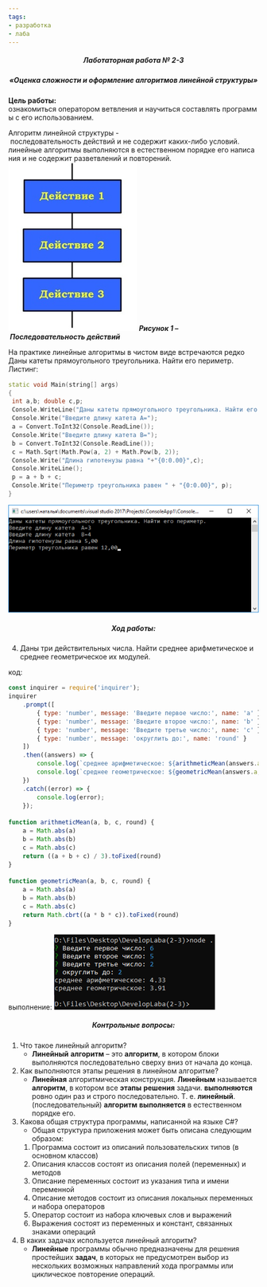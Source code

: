 ```yaml
---
tags:
- разработка
- лаба
---
```


<h5 align="center">Лаботаторная работа № 2-3</h5>

<h5 align="center">«Оценка сложности и оформление алгоритмов линейной структуры»</h5>

**Цель работы:** ознакомиться оператором ветвления и научиться составлять программы с его использованием.

Алгоритм линейной структуры - последовательность действий и не содержит каких-либо условий.
линейные алгоритмы выполняются в естественном порядке его написания и не содержит разветвлений и повторений.
![](../Files/image1.jpeg)
***Рисунок 1 – Последовательность действий***

На практике линейные алгоритмы в чистом виде встречаются редко
Даны катеты прямоугольного треугольника. Найти его периметр.
Листинг:

```c++
static void Main(string[] args)
{
 int a,b; double c,p;
 Console.WriteLine("Даны катеты прямоугольного треугольника. Найти его периметр.");
 Console.Write("Введите длину катета А=");
 a = Convert.ToInt32(Console.ReadLine());
 Console.Write("Введите длину катета B=");
 b = Convert.ToInt32(Console.ReadLine());
 c = Math.Sqrt(Math.Pow(a, 2) + Math.Pow(b, 2));
 Console.Write("Длина гипотенузы равна "+"{0:0.00}",c);
 Console.WriteLine();
 p = a + b + c;
 Console.Write("Периметр треугольника равен " + "{0:0.00}", p);
}

```
![](../Files/image2%201.png)

<h5 align="center">Ход работы:</h5>

4. Даны три действительных числа. Найти среднее арифметическое и среднее геометрическое их модулей.

код:
```js
const inquirer = require('inquirer');
inquirer
    .prompt([
        { type: 'number', message: 'Введите первое число:', name: 'a' },
        { type: 'number', message: 'Введите второе число:', name: 'b' },
        { type: 'number', message: 'Введите третье число:', name: 'c' },
        { type: 'number', message: 'округлить до:', name: 'round' }
    ])
    .then((answers) => {
        console.log(`среднее арифметическое: ${arithmeticMean(answers.a, answers.b, answers.c, answers.round)}`)
        console.log(`среднее геометрическое: ${geometricMean(answers.a, answers.b, answers.c, answers.round)}`)
    })
    .catch((error) => {
        console.log(error);
    });

function arithmeticMean(a, b, c, round) {
    a = Math.abs(a)
    b = Math.abs(b)
    c = Math.abs(c)
    return ((a + b + c) / 3).toFixed(round)
}

function geometricMean(a, b, c, round) {
    a = Math.abs(a)
    b = Math.abs(b)
    c = Math.abs(c)
    return Math.cbrt((a * b * c)).toFixed(round)
}
```
выполнение:
![](../Files/Pasted%20image%2020210924172819.png)

<h5 align="center">Контрольные вопросы:</h5>

1. Что такое линейный алгоритм?
	- **Линейный** **алгоритм** – это **алгоритм**, в котором блоки выполняются последовательно сверху вниз от начала до конца.
2. Как выполняются этапы решения в линейном алгоритме?
	- **Линейная** алгоритмическая конструкция. **Линейным** называется **алгоритм**, в котором все **этапы** **решения** задачи. **выполняются** ровно один раз и строго последовательно. Т. е. **линейный**. (последовательный) **алгоритм** **выполняется** в естественном порядке его.
3. Какова общая структура программы, написанной на языке C#?
	- Общая структура приложения может быть описана следующим образом:
	1. Программа состоит из описаний пользовательских типов (в основном классов)
	2. Описания классов состоят из описания полей (переменных) и методов
	3. Описание переменных состоит из указания типа и имени переменной
	4. Описание методов состоит из описания локальных переменных и набора операторов
	5. Оператор состоит из набора ключевых слов и выражений
	6. Выражения состоят из переменных и констант, связанных знаками операций
4. В каких задачах используется линейный алгоритм?
	- **Линейные** программы обычно предназначены для решения простейших **задач**, в которых не предусмотрен выбор из нескольких возможных направлений хода программы или циклическое повторение операций.